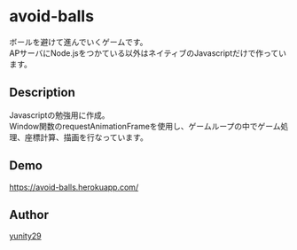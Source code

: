 avoid-balls
====

ボールを避けて進んでいくゲームです。  
APサーバにNode.jsをつかている以外はネイティブのJavascriptだけで作っています。

## Description

Javascriptの勉強用に作成。  
Window関数のrequestAnimationFrameを使用し、ゲームループの中でゲーム処理、座標計算、描画を行なっています。

## Demo
https://avoid-balls.herokuapp.com/

## Author

[yunity29](https://github.com/yunity29)
